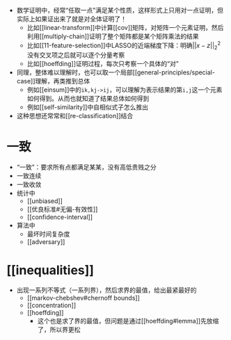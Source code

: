 - 数学证明中，经常“任取一点”满足某个性质，这样形式上只用对一点证明，但实际上如果证出来了就是对全体证明了！
  - 比如[[linear-transform]]中计算[[cov]]矩阵，对矩阵一个元素证明，然后利用[[multiply-chain]]证明了整个矩阵都是某个矩阵乘法的结果
  - 比如[[11-feature-selection]]中LASSO的近端梯度下降：明确$||x-z||^2_2$没有交叉项之后就可以逐个分量考察
  - 比如[[hoeffding]]证明过程，每次只考察一个具体的“对”
- 同理，整体难以理解时，也可以取一个局部[[general-principles/special-case]]理解，再类推到总体
  - 例如[[einsum]]中的`ik,kj->ij`，可以理解为表示结果的第`i,j`这一个元素如何得到。从而也就知道了结果总体如何得到
  - 例如[[self-similarity]]中自相似式子怎么推出
- 这种思想还常常和[[re-classification]]结合
# 一致
- “一致”：要求所有点都满足某某，没有高低贵贱之分
- 一致连续
- 一致收敛
- 统计中
  - [[unbiased]]
  - [[优良标准#无偏-有效性]]
  - [[confidence-interval]]
- 算法中
  - 最坏时间复杂度
  - [[adversary]]
# [[inequalities]]
- 出现一系列不等式（一系列界），然后求界的最值，给出最紧最好的
  - [[markov-chebshev#chernoff bounds]]
  - [[concentration]]
  - [[hoeffding]]
    - 这个也是求了界的最值，但问题是通过[[hoeffding#lemma]]先放缩了，所以界更松